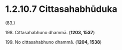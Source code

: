 

# 1.2.10.7 Cittasahabhūduka





(83.)

198\. Cittasahabhuno dhammā. (**1203, 1537**)

199\. No cittasahabhuno dhammā. (**1204, 1538**)



